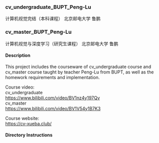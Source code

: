 ### cv_undergraduate_BUPT_Peng-Lu  
计算机视觉完结（本科课程） 北京邮电大学 鲁鹏
### cv_master_BUPT_Peng-Lu  
计算机视觉与深度学习（研究生课程） 北京邮电大学 鲁鹏  
  
  
#### Description
This project includes the courseware of cv_undergraduate course and cv_master course taught by teacher Peng-Lu from BUPT, as well as the homework requirements and implementation.

Course video:  
cv_undergraduate  
https://www.bilibili.com/video/BV1nz4y197Qv  
cv_master  
https://www.bilibili.com/video/BV1V54y1B7K3  

Course website:  
https://cv-xueba.club/


#### Directory Instructions
